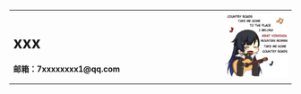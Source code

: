 <table border="0">
  <tr>
    <td width="75%">
      <h1>xxx</h1>
      <p><b>邮箱：7xxxxxxxx1@qq.com</b></p>
    </td>
    <td width="25%">
      <img src="/guitar.jpg" width="100%">
    </td>
  </tr>
</table>

